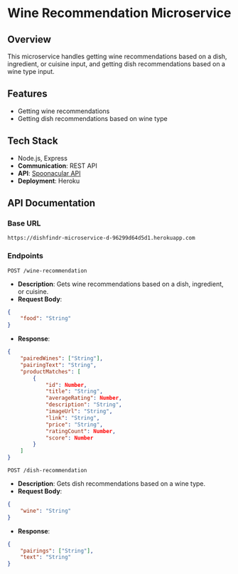 # Wine Recommendation Microservice

## Overview
This microservice handles getting wine recommendations based on a dish, ingredient, or cuisine input, and getting dish recommendations based on a wine type input.

## Features
- Getting wine recommendations
- Getting dish recommendations based on wine type

## Tech Stack
- Node.js, Express
- **Communication**: REST API
- **API**: [Spoonacular API](https://spoonacular.com/food-api)
- **Deployment**: Heroku

## API Documentation
### Base URL
```https://dishfindr-microservice-d-96299d64d5d1.herokuapp.com```

### Endpoints
```POST /wine-recommendation```
- **Description**: Gets wine recommendations based on a dish, ingredient, or cuisine.
- **Request Body**:
```json
{
    "food": "String"
}
```
- **Response**:
```json
{
    "pairedWines": ["String"],
    "pairingText": "String",
    "productMatches": [
        {
            "id": Number,
            "title": "String",
            "averageRating": Number,
            "description": "String",
            "imageUrl": "String",
            "link": "String",
            "price": "String",
            "ratingCount": Number,
            "score": Number
        }
    ]
}
```

```POST /dish-recommendation```
- **Description**: Gets dish recommendations based on a wine type.
- **Request Body**:
```json
{
    "wine": "String"
}
```
- **Response**:
```json
{
    "pairings": ["String"],
    "text": "String"
}
```